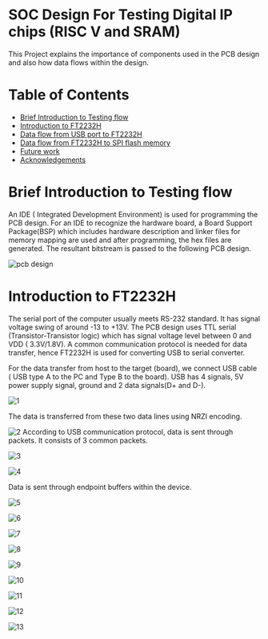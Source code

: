 # SOC Design For Testing Digital IP chips (RISC V and SRAM)
This Project explains the importance of components used in the PCB design and also how data flows within the design.

# Table of Contents
- [Brief Introduction to Testing flow]()
- [Introduction to FT2232H]()
- [Data flow from USB port to FT2232H]()
- [Data flow from FT2232H to SPI flash memory]()
- [Future work]()
- [Acknowledgements]()

# Brief Introduction to Testing flow
An IDE ( Integrated Development Environment) is used for programming the PCB design. For an IDE to recognize the hardware board, a Board Support Package(BSP) which includes hardware description and linker files for memory mapping are used and after programming, the hex files are generated. The resultant bitstream is passed to the following PCB design.

![pcb design](https://user-images.githubusercontent.com/74853558/99901876-d6eb3500-2cdf-11eb-98e2-f7399bf56f47.jpg)

# Introduction to FT2232H
The serial port of the computer usually meets RS-232 standard. It has signal voltage swing of around -13 to +13V. The PCB design uses TTL serial (Transistor-Transistor logic) which has signal voltage level between 0 and VDD ( 3.3V/1.8V). A common communication protocol is needed for data transfer, hence FT2232H is used for converting USB to serial converter.
  
  For the data transfer from host to the target (board), we connect USB cable ( USB type A to the PC and Type B to the board).  USB has 4 signals, 5V power supply signal, ground and 2 data signals(D+ and D-). 

![1](https://user-images.githubusercontent.com/74853558/99901951-50832300-2ce0-11eb-83eb-0b9878771b1e.jpg)

The data is transferred from these two data lines using NRZI encoding.

![2](https://user-images.githubusercontent.com/74853558/99904990-128ffa00-2cf4-11eb-8bde-f9693f8e3624.jpg)
According to USB communication protocol, data is sent through packets. It consists of 3 common packets.

![3](https://user-images.githubusercontent.com/74853558/99904992-13c12700-2cf4-11eb-96e3-813c6a7b75de.jpg) 

![4](https://user-images.githubusercontent.com/74853558/99904993-1459bd80-2cf4-11eb-8905-544269d66b9f.jpg)

Data is sent through endpoint buffers within the device.

![5](https://user-images.githubusercontent.com/74853558/99904994-14f25400-2cf4-11eb-9d85-3402415096fe.jpg)


![6](https://user-images.githubusercontent.com/74853558/99905235-a57d6400-2cf5-11eb-9f23-9140bd84b50f.jpg)

![7](https://user-images.githubusercontent.com/74853558/99905237-a7472780-2cf5-11eb-8387-13a4a12ac96b.jpg)

![8](https://user-images.githubusercontent.com/74853558/99904997-158aea80-2cf4-11eb-925a-c565d1dcbe6b.jpg)

![9](https://user-images.githubusercontent.com/74853558/99904999-16238100-2cf4-11eb-9220-c5b521bf7785.jpg)

![10](https://user-images.githubusercontent.com/74853558/99905000-16bc1780-2cf4-11eb-9f24-1c89a508696d.jpg)

![11](https://user-images.githubusercontent.com/74853558/99905001-16bc1780-2cf4-11eb-96d1-caabca6888cc.jpg)

![12](https://user-images.githubusercontent.com/74853558/99905002-1754ae00-2cf4-11eb-8c51-300a52c790a7.jpg)

![13](https://user-images.githubusercontent.com/74853558/99905003-1754ae00-2cf4-11eb-8f00-3c057b3d4974.jpg)

